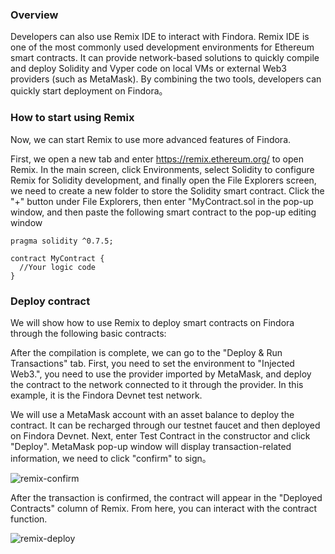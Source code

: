 ### Overview
Developers can also use Remix IDE to interact with Findora. Remix IDE is one of the most commonly used development environments for Ethereum smart contracts. It can provide network-based solutions to quickly compile and deploy Solidity and Vyper code on local VMs or external Web3 providers (such as MetaMask). By combining the two tools, developers can quickly start deployment on Findora。
### How to start using Remix
Now, we can start Remix to use more advanced features of Findora.

First, we open a new tab and enter https://remix.ethereum.org/ to open Remix. In the main screen, click Environments, select Solidity to configure Remix for Solidity development, and finally open the File Explorers screen, we need to create a new folder to store the Solidity smart contract. Click the "+" button under File Explorers, then enter "MyContract.sol in the pop-up window, and then paste the following smart contract to the pop-up editing window
```
pragma solidity ^0.7.5;

contract MyContract {
  //Your logic code
}
```

### Deploy contract
We will show how to use Remix to deploy smart contracts on Findora through the following basic contracts:

After the compilation is complete, we can go to the "Deploy & Run Transactions" tab. First, you need to set the environment to "Injected Web3.", you need to use the provider imported by MetaMask, and deploy the contract to the network connected to it through the provider. In this example, it is the Findora Devnet test network.

We will use a MetaMask account with an asset balance to deploy the contract. It can be recharged through our testnet faucet and then deployed on Findora Devnet. Next, enter Test Contract in the constructor and click "Deploy". MetaMask pop-up window will display transaction-related information, we need to click "confirm" to sign。

![remix-confirm](/img/evm/remix-confirm.png)

After the transaction is confirmed, the contract will appear in the "Deployed Contracts" column of Remix. From here, you can interact with the contract function.

![remix-deploy](/img/evm/remix-deploy.png)
